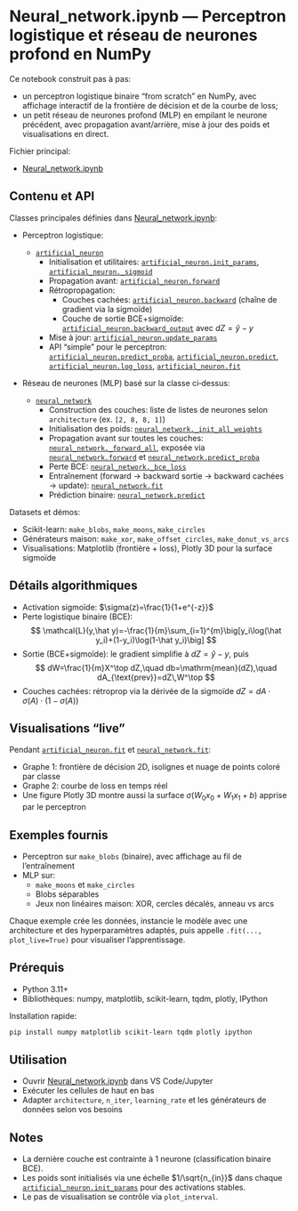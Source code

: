 # Neural_network.ipynb — Perceptron logistique et réseau de neurones profond en NumPy

Ce notebook construit pas à pas:
- un perceptron logistique binaire “from scratch” en NumPy, avec affichage interactif de la frontière de décision et de la courbe de loss;
- un petit réseau de neurones profond (MLP) en empilant le neurone précédent, avec propagation avant/arrière, mise à jour des poids et visualisations en direct.

Fichier principal:
- [Neural_network.ipynb](Neural_network.ipynb)

## Contenu et API

Classes principales définies dans [Neural_network.ipynb](Neural_network.ipynb):
- Perceptron logistique:
  - [`artificial_neuron`](Neural_network.ipynb)
    - Initialisation et utilitaires: [`artificial_neuron.init_params`](Neural_network.ipynb), [`artificial_neuron._sigmoid`](Neural_network.ipynb)
    - Propagation avant: [`artificial_neuron.forward`](Neural_network.ipynb)
    - Rétropropagation:
      - Couches cachées: [`artificial_neuron.backward`](Neural_network.ipynb) (chaîne de gradient via la sigmoïde)
      - Couche de sortie BCE+sigmoïde: [`artificial_neuron.backward_output`](Neural_network.ipynb) avec $dZ=\hat y - y$
    - Mise à jour: [`artificial_neuron.update_params`](Neural_network.ipynb)
    - API “simple” pour le perceptron: [`artificial_neuron.predict_proba`](Neural_network.ipynb), [`artificial_neuron.predict`](Neural_network.ipynb), [`artificial_neuron.log_loss`](Neural_network.ipynb), [`artificial_neuron.fit`](Neural_network.ipynb)

- Réseau de neurones (MLP) basé sur la classe ci‑dessus:
  - [`neural_network`](Neural_network.ipynb)
    - Construction des couches: liste de listes de neurones selon `architecture` (ex. `[2, 8, 8, 1]`)
    - Initialisation des poids: [`neural_network._init_all_weights`](Neural_network.ipynb)
    - Propagation avant sur toutes les couches: [`neural_network._forward_all`](Neural_network.ipynb), exposée via [`neural_network.forward`](Neural_network.ipynb) et [`neural_network.predict_proba`](Neural_network.ipynb)
    - Perte BCE: [`neural_network._bce_loss`](Neural_network.ipynb)
    - Entraînement (forward → backward sortie → backward cachées → update): [`neural_network.fit`](Neural_network.ipynb)
    - Prédiction binaire: [`neural_network.predict`](Neural_network.ipynb)

Datasets et démos:
- Scikit-learn: `make_blobs`, `make_moons`, `make_circles`
- Générateurs maison: `make_xor`, `make_offset_circles`, `make_donut_vs_arcs`
- Visualisations: Matplotlib (frontière + loss), Plotly 3D pour la surface sigmoïde

## Détails algorithmiques

- Activation sigmoïde: $\sigma(z)=\frac{1}{1+e^{-z}}$
- Perte logistique binaire (BCE):
  $$
  \mathcal{L}(y,\hat y)=-\frac{1}{m}\sum_{i=1}^{m}\big[y_i\log(\hat y_i)+(1-y_i)\log(1-\hat y_i)\big]
  $$
- Sortie (BCE+sigmoïde): le gradient simplifie à $dZ=\hat y - y$, puis
  $$
  dW=\frac{1}{m}X^\top dZ,\quad db=\mathrm{mean}(dZ),\quad dA_{\text{prev}}=dZ\,W^\top
  $$
- Couches cachées: rétroprop via la dérivée de la sigmoïde $dZ=dA\cdot \sigma(A)\cdot(1-\sigma(A))$

## Visualisations “live”

Pendant [`artificial_neuron.fit`](Neural_network.ipynb) et [`neural_network.fit`](Neural_network.ipynb):
- Graphe 1: frontière de décision 2D, isolignes et nuage de points coloré par classe
- Graphe 2: courbe de loss en temps réel
- Une figure Plotly 3D montre aussi la surface $\sigma(W_0 x_0 + W_1 x_1 + b)$ apprise par le perceptron

## Exemples fournis

- Perceptron sur `make_blobs` (binaire), avec affichage au fil de l’entraînement
- MLP sur:
  - `make_moons` et `make_circles`
  - Blobs séparables
  - Jeux non linéaires maison: XOR, cercles décalés, anneau vs arcs

Chaque exemple crée les données, instancie le modèle avec une architecture et des hyperparamètres adaptés, puis appelle `.fit(..., plot_live=True)` pour visualiser l’apprentissage.

## Prérequis

- Python 3.11+
- Bibliothèques: numpy, matplotlib, scikit-learn, tqdm, plotly, IPython

Installation rapide:
```bash
pip install numpy matplotlib scikit-learn tqdm plotly ipython
```

## Utilisation

- Ouvrir [Neural_network.ipynb](Neural_network.ipynb) dans VS Code/Jupyter
- Exécuter les cellules de haut en bas
- Adapter `architecture`, `n_iter`, `learning_rate` et les générateurs de données selon vos besoins

## Notes

- La dernière couche est contrainte à 1 neurone (classification binaire BCE).
- Les poids sont initialisés via une échelle $1/\sqrt{n_{in}}$ dans chaque [`artificial_neuron.init_params`](Neural_network.ipynb) pour des activations stables.
- Le pas de visualisation se contrôle via `plot_interval`.
